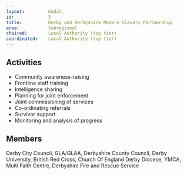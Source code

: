 ```yaml
---
layout: 		modal
id: 			5
title: 			Derby and Derbyshire Modern Slavery Partnership
area: 			Subregional
chaired: 		Local Authority (top tier)
coordinated:	Local Authority (top tier)
---
```


Activities
----------

* Community awareness-raising
* Frontline staff training
* Intelligence sharing
* Planning for joint enforcement
* Joint commissioning of services
* Co-ordinating referrals
* Survivor support
* Monitoring and analysis of progress

Members
-------

Derby City Council, GLA/GLAA, Derbyshire County Council, Derby University, British Red Cross, Church Of England Derby Diocese, YMCA, Multi Faith Centre, Derbyshire Fire and Rescue Service

